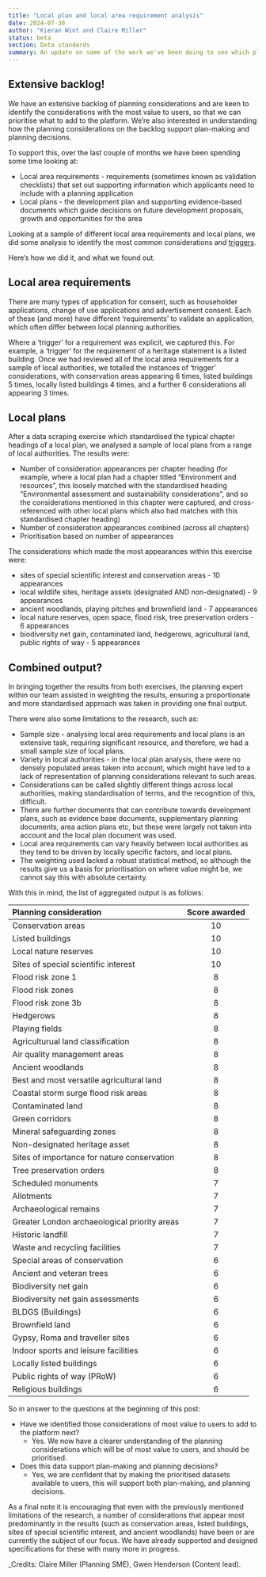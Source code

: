 ```yaml
---
title: "Local plan and local area requirement analysis"
date: 2024-07-30
author: "Kieran Wint and Claire Miller"
status: beta
section: Data standards
summary: An update on some of the work we've been doing to see which planning considerations might be of most value to users in the future.
---
```


## Extensive backlog!

We have an extensive backlog of planning considerations and are keen to identify the considerations with the most value to users, so that we can prioritise what to add to the platform. We’re also interested in understanding how the planning considerations on the backlog support plan-making and planning decisions.

To support this, over the last couple of months we have been spending some time looking at: 

- Local area requirements - requirements (sometimes known as validation checklists) that set out supporting information which applicants need to include with a planning application
- Local plans - the development plan and supporting evidence-based documents which guide decisions on future development proposals, growth and opportunities for the area

Looking at a sample of different local area requirements and local plans, we did some analysis to identify the most common considerations and [triggers](https://digital-land.github.io/blog-post/digging-into-local-area-requirements/).

Here’s how we did it, and what we found out.

## Local area requirements

There are many types of application for consent, such as householder applications, change of use applications and advertisement consent. Each of these (and more) have different ‘requirements’ to validate an application, which often differ between local planning authorities.

Where a ‘trigger’ for a requirement was explicit, we captured this. For example, a ‘trigger’ for the requirement of a heritage statement is a listed building. Once we had reviewed all of the local area requirements for a sample of local authorities, we totalled the instances of ‘trigger’ considerations, with conservation areas appearing 6 times, listed buildings 5 times, locally listed buildings 4 times, and a further 6 considerations all appearing 3 times.

## Local plans

After a data scraping exercise which standardised the typical chapter headings of a local plan, we analysed a sample of local plans from a range of local authorities. The results were:

- Number of consideration appearances per chapter heading (for example, where a local plan had a chapter titled “Environment and resources”, this loosely matched with the standardised heading “Environmental assessment and sustainability considerations”, and so the considerations mentioned in this chapter were captured, and cross-referenced with other local plans which also had matches with this standardised chapter heading)
- Number of consideration appearances combined (across all chapters)
- Prioritisation based on number of appearances

The considerations which made the most appearances within this exercise were:

- sites of special scientific interest and conservation areas - 10 appearances
- local wildlife sites, heritage assets (designated AND non-designated) - 9 appearances
- ancient woodlands, playing pitches and brownfield land - 7 appearances
- local nature reserves, open space, flood risk, tree preservation orders - 6 appearances
- biodiversity net gain, contaminated land, hedgerows, agricultural land, public rights of way - 5 appearances

## Combined output?

In bringing together the results from both exercises, the planning expert within our team assisted in  weighting the results, ensuring a proportionate and more standardised approach was taken in providing one final output. 

There were also some limitations to the research, such as:

- Sample size - analysing local area requirements and local plans is an extensive task, requiring significant resource, and therefore, we had a small sample size of local plans.
- Variety in local authorities - in the local plan analysis, there were no densely populated areas taken into account, which might have led to a lack of representation of planning considerations relevant to such areas.
- Considerations can be called slightly different things across local authorities, making standardisation of terms, and the recognition of this, difficult.
- There are further documents that can contribute towards development plans, such as evidence base documents, supplementary planning documents, area action plans etc, but these were largely not taken into account and the local plan document was used.
- Local area requirements can vary heavily between local authorities as they tend to be driven by locally specific factors, and local plans.
- The weighting used lacked a robust statistical method, so although the results give us a basis for prioritisation on where value might be, we cannot say this with absolute certainty.

With this in mind, the list of aggregated output is as follows:

| Planning consideration                         | Score awarded |
| :--------------------------------------------- | :-----------: |
| Conservation areas                             | 10            |
| Listed buildings                               | 10            |
| Local nature reserves                          | 10            |
| Sites of special scientific interest           | 10            |
| Flood risk zone 1                              | 8             |
| Flood risk zones                               | 8             |
| Flood risk zone 3b                             | 8             |
| Hedgerows                                      | 8             |
| Playing fields                                 | 8             |
| Agriculturual land classification              | 8             |
| Air quality management areas                   | 8             |
| Ancient woodlands                              | 8             |
| Best and most versatile agricultural land      | 8             |
| Coastal storm surge flood risk areas           | 8             |
| Contaminated land                              | 8             |
| Green corridors                                | 8             |
| Mineral safeguarding zones                     | 8             |
| Non-designated heritage asset                  | 8             |
| Sites of importance for nature conservation    | 8             |
| Tree preservation orders                       | 8             |
| Scheduled monuments                            | 7             |
| Allotments                                     | 7             |
| Archaeological remains                         | 7             |
| Greater London archaeological priority areas   | 7             |
| Historic landfill                              | 7             |
| Waste and recycling facilities                 | 7             |
| Special areas of conservation                  | 6             |
| Ancient and veteran trees                      | 6             |
| Biodiversity net gain                          | 6             |
| Biodiversity net gain assessments              | 6             |
| BLDGS (Buildings)                              | 6             |
| Brownfield land                                | 6             |
| Gypsy, Roma and traveller sites                | 6             |
| Indoor sports and leisure facilities           | 6             |
| Locally listed buildings                       | 6             |
| Public rights of way (PRoW)                    | 6             |
| Religious buildings                            | 6             |

So in answer to the questions at the beginning of this post:

- Have we identified those considerations of most value to users to add to the platform next?
  * Yes. We now have a clearer understanding of the planning considerations which will be of most value to users, and should be prioritised.
- Does this data support plan-making and planning decisions?
  * Yes, we are confident that by making the prioritised datasets available to users, this will support both plan-making, and planning decisions.
 
As a final note it is encouraging that even with the previously mentioned limitations of the research, a number of considerations that appear most predominantly in the results (such as conservation areas, listed buildings, sites of special scientific interest, and ancient woodlands) have been or are currently the subject of our focus. We have already supported and designed specifications for these with many more in progress.

_Credits: Claire Miller (Planning SME), Gwen Henderson (Content lead).
